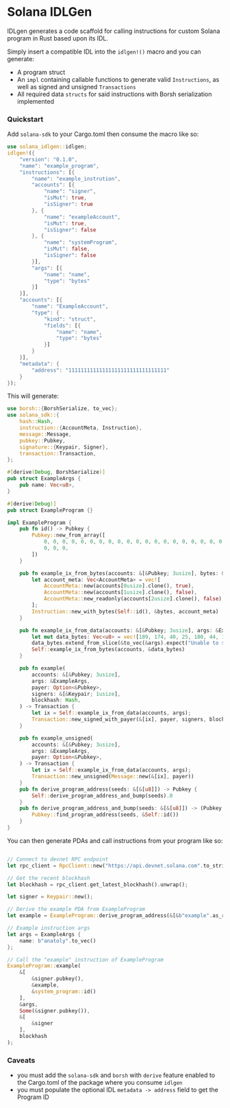 # Solana IDLGen
IDLgen generates a code scaffold for calling instructions for custom Solana program in Rust based upon its IDL.

Simply insert a compatible IDL into the `idlgen!()` macro and you can generate:

- A program struct
- An `impl` containing callable functions to generate valid `Instructions`, as well as signed and unsigned `Transactions`
- All required data `structs` for said instructions with Borsh serialization implemented

### Quickstart

Add `solana-sdk` to your Cargo.toml then consume the macro like so:

```rs
use solana_idlgen::idlgen;
idlgen!({
    "version": "0.1.0",
    "name": "example_program",
    "instructions": [{
        "name": "example_instrution",
        "accounts": [{
            "name": "signer",
            "isMut": true,
            "isSigner": true
        }, {
            "name": "exampleAccount",
            "isMut": true,
            "isSigner": false
        }, {
            "name": "systemProgram",
            "isMut": false,
            "isSigner": false
        }],
        "args": [{
            "name": "name",
            "type": "bytes"
        }]
    }],
    "accounts": [{
        "name": "ExampleAccount",
        "type": {
            "kind": "struct",
            "fields": [{
                "name": "name",
                "type": "bytes"
            }]
        }
    }],
    "metadata": {
        "address": "11111111111111111111111111111111"
    }
});
```

This will generate:
```rs
use borsh::{BorshSerialize, to_vec};
use solana_sdk::{
    hash::Hash,
    instruction::{AccountMeta, Instruction},
    message::Message,
    pubkey::Pubkey,
    signature::{Keypair, Signer},
    transaction::Transaction,
};

#[derive(Debug, BorshSerialize)]
pub struct ExampleArgs {
    pub name: Vec<u8>,
}

#[derive(Debug)]
pub struct ExampleProgram {}

impl ExampleProgram {
    pub fn id() -> Pubkey {
        Pubkey::new_from_array([
            0, 0, 0, 0, 0, 0, 0, 0, 0, 0, 0, 0, 0, 0, 0, 0, 0, 0, 0, 0, 0, 0, 0, 0, 0, 0, 0, 0, 0,
            0, 0, 0,
        ])
    }

    pub fn example_ix_from_bytes(accounts: &[&Pubkey; 3usize], bytes: &[u8]) -> Instruction {
        let account_meta: Vec<AccountMeta> = vec![
            AccountMeta::new(accounts[0usize].clone(), true),
            AccountMeta::new(accounts[1usize].clone(), false),
            AccountMeta::new_readonly(accounts[2usize].clone(), false),
        ];
        Instruction::new_with_bytes(Self::id(), &bytes, account_meta)
    }

    pub fn example_ix_from_data(accounts: &[&Pubkey; 3usize], args: &ExampleArgs) -> Instruction {
        let mut data_bytes: Vec<u8> = vec![189, 174, 40, 25, 180, 44, 109, 58];
        data_bytes.extend_from_slice(&to_vec(&args).expect("Unable to serialize data"));
        Self::example_ix_from_bytes(accounts, &data_bytes)
    }

    pub fn example(
        accounts: &[&Pubkey; 3usize],
        args: &ExampleArgs,
        payer: Option<&Pubkey>,
        signers: &[&Keypair; 1usize],
        blockhash: Hash,
    ) -> Transaction {
        let ix = Self::example_ix_from_data(accounts, args);
        Transaction::new_signed_with_payer(&[ix], payer, signers, blockhash)
    }

    pub fn example_unsigned(
        accounts: &[&Pubkey; 3usize],
        args: &ExampleArgs,
        payer: Option<&Pubkey>,
    ) -> Transaction {
        let ix = Self::example_ix_from_data(accounts, args);
        Transaction::new_unsigned(Message::new(&[ix], payer))
    }
    pub fn derive_program_address(seeds: &[&[u8]]) -> Pubkey {
        Self::derive_program_address_and_bump(seeds).0
    }
    pub fn derive_program_address_and_bump(seeds: &[&[u8]]) -> (Pubkey, u8) {
        Pubkey::find_program_address(seeds, &Self::id())
    }
}

```

You can then generate PDAs and call instructions from your program like so:

```rs

// Connect to devnet RPC endpoint
let rpc_client = RpcClient::new("https://api.devnet.solana.com".to_string());

// Get the recent blockhash
let blockhash = rpc_client.get_latest_blockhash().unwrap();

let signer = Keypair::new();

// Derive the example PDA from ExampleProgram
let example = ExampleProgram::derive_program_address(&[&b"example".as_ref(), &signer.pubkey().as_ref()]);

// Example instruction args
let args = ExampleArgs {
    name: b"anatoly".to_vec()
};

// Call the "example" instruction of ExampleProgram
ExampleProgram::example(
    &[
        &signer.pubkey(),
        &example,
        &system_program::id()
    ],
    &args,
    Some(&signer.pubkey()),
    &[
        &signer
    ],
    blockhash
);
```

### Caveats
- you must add the `solana-sdk` and `borsh` with `derive` feature enabled to the Cargo.toml of the package where you consume `idlgen`
- you must populate the optional IDL `metadata -> address` field to get the Program ID